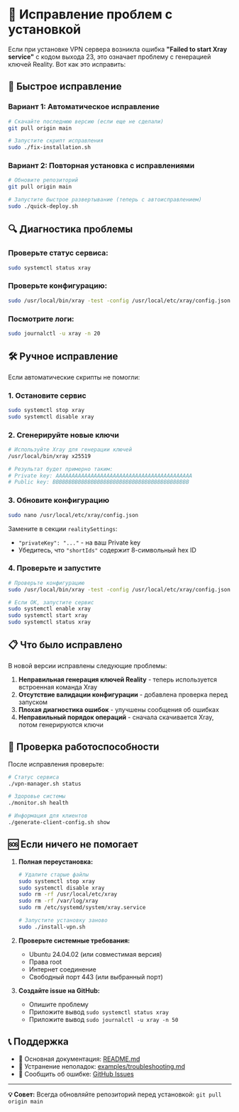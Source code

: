 # 🔧 Исправление проблем с установкой

Если при установке VPN сервера возникла ошибка **"Failed to start Xray service"** с кодом выхода 23, это означает проблему с генерацией ключей Reality. Вот как это исправить:

## 🚨 Быстрое исправление

### Вариант 1: Автоматическое исправление

```bash
# Скачайте последнюю версию (если еще не сделали)
git pull origin main

# Запустите скрипт исправления
sudo ./fix-installation.sh
```

### Вариант 2: Повторная установка с исправлениями

```bash
# Обновите репозиторий
git pull origin main

# Запустите быстрое развертывание (теперь с автоисправлением)
sudo ./quick-deploy.sh
```

## 🔍 Диагностика проблемы

### Проверьте статус сервиса:
```bash
sudo systemctl status xray
```

### Проверьте конфигурацию:
```bash
sudo /usr/local/bin/xray -test -config /usr/local/etc/xray/config.json
```

### Посмотрите логи:
```bash
sudo journalctl -u xray -n 20
```

## 🛠️ Ручное исправление

Если автоматические скрипты не помогли:

### 1. Остановите сервис
```bash
sudo systemctl stop xray
sudo systemctl disable xray
```

### 2. Сгенерируйте новые ключи
```bash
# Используйте Xray для генерации ключей
/usr/local/bin/xray x25519

# Результат будет примерно таким:
# Private key: AAAAAAAAAAAAAAAAAAAAAAAAAAAAAAAAAAAAAAAAAAA
# Public key: BBBBBBBBBBBBBBBBBBBBBBBBBBBBBBBBBBBBBBBBBBB
```

### 3. Обновите конфигурацию
```bash
sudo nano /usr/local/etc/xray/config.json
```

Замените в секции `realitySettings`:
- `"privateKey": "..."` - на ваш Private key
- Убедитесь, что `"shortIds"` содержит 8-символьный hex ID

### 4. Проверьте и запустите
```bash
# Проверьте конфигурацию
sudo /usr/local/bin/xray -test -config /usr/local/etc/xray/config.json

# Если OK, запустите сервис
sudo systemctl enable xray
sudo systemctl start xray
sudo systemctl status xray
```

## 📋 Что было исправлено

В новой версии исправлены следующие проблемы:

1. **Неправильная генерация ключей Reality** - теперь используется встроенная команда Xray
2. **Отсутствие валидации конфигурации** - добавлена проверка перед запуском
3. **Плохая диагностика ошибок** - улучшены сообщения об ошибках
4. **Неправильный порядок операций** - сначала скачивается Xray, потом генерируются ключи

## 🎯 Проверка работоспособности

После исправления проверьте:

```bash
# Статус сервиса
./vpn-manager.sh status

# Здоровье системы
./monitor.sh health

# Информация для клиентов
./generate-client-config.sh show
```

## 🆘 Если ничего не помогает

1. **Полная переустановка:**
   ```bash
   # Удалите старые файлы
   sudo systemctl stop xray
   sudo systemctl disable xray
   sudo rm -rf /usr/local/etc/xray
   sudo rm -rf /var/log/xray
   sudo rm /etc/systemd/system/xray.service
   
   # Запустите установку заново
   sudo ./install-vpn.sh
   ```

2. **Проверьте системные требования:**
   - Ubuntu 24.04.02 (или совместимая версия)
   - Права root
   - Интернет соединение
   - Свободный порт 443 (или выбранный порт)

3. **Создайте issue на GitHub:**
   - Опишите проблему
   - Приложите вывод `sudo systemctl status xray`
   - Приложите вывод `sudo journalctl -u xray -n 50`

## 📞 Поддержка

- 📖 Основная документация: [README.md](README.md)
- 🔧 Устранение неполадок: [examples/troubleshooting.md](examples/troubleshooting.md)
- 🐛 Сообщить об ошибке: [GitHub Issues](https://github.com/kipeloi2/leposaq/issues)

---

**💡 Совет:** Всегда обновляйте репозиторий перед установкой: `git pull origin main`
